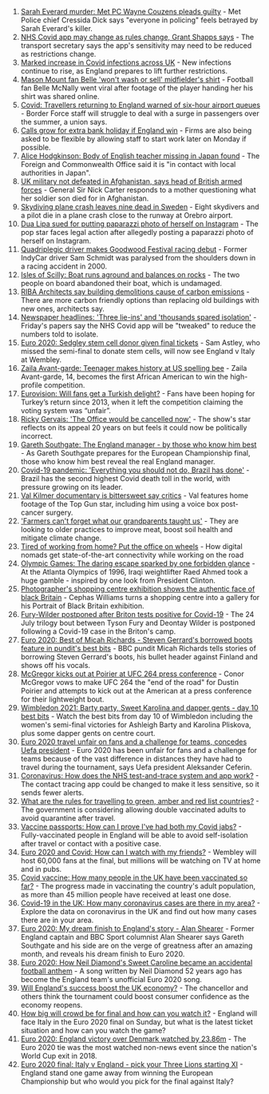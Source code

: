 1. [Sarah Everard murder: Met PC Wayne Couzens pleads guilty](https://www.bbc.co.uk/news/uk-england-london-57774597) - Met Police chief Cressida Dick says "everyone in policing" feels betrayed by Sarah Everard's killer.
2. [NHS Covid app may change as rules change, Grant Shapps says](https://www.bbc.co.uk/news/uk-57772515) - The transport secretary says the app's sensitivity may need to be reduced as restrictions change.
3. [Marked increase in Covid infections across UK](https://www.bbc.co.uk/news/health-57776814) - New infections continue to rise, as England prepares to lift further restrictions.
4. [Mason Mount fan Belle 'won't wash or sell' midfielder's shirt](https://www.bbc.co.uk/news/uk-england-london-57774591) - Football fan Belle McNally went viral after footage of the player handing her his shirt was shared online.
5. [Covid: Travellers returning to England warned of six-hour airport queues](https://www.bbc.co.uk/news/uk-politics-57775800) - Border Force staff will struggle to deal with a surge in passengers over the summer, a union says.
6. [Calls grow for extra bank holiday if England win](https://www.bbc.co.uk/news/business-57774782) - Firms are also being asked to be flexible by allowing staff to start work later on Monday if possible.
7. [Alice Hodgkinson: Body of English teacher missing in Japan found](https://www.bbc.co.uk/news/uk-england-nottinghamshire-57782093) - The Foreign and Commonwealth Office said it is "in contact with local authorities in Japan".
8. [UK military not defeated in Afghanistan, says head of British armed forces](https://www.bbc.co.uk/news/uk-57774012) - General Sir Nick Carter responds to a mother questioning what her soldier son died for in Afghanistan.
9. [Skydiving plane crash leaves nine dead in Sweden](https://www.bbc.co.uk/news/world-europe-57774490) - Eight skydivers and a pilot die in a plane crash close to the runway at Orebro airport.
10. [Dua Lipa sued for putting paparazzi photo of herself on Instagram](https://www.bbc.co.uk/news/entertainment-arts-57775670) - The pop star faces legal action after allegedly posting a paparazzi photo of herself on Instagram.
11. [Quadriplegic driver makes Goodwood Festival racing debut](https://www.bbc.co.uk/news/uk-57768915) - Former IndyCar driver Sam Schmidt was paralysed from the shoulders down in a racing accident in 2000.
12. [Isles of Scilly: Boat runs aground and balances on rocks](https://www.bbc.co.uk/news/uk-england-cornwall-57768179) - The two people on board abandoned their boat, which is undamaged.
13. [RIBA Architects say building demolitions cause of carbon emissions](https://www.bbc.co.uk/news/uk-57756991) - There are more carbon friendly options than replacing old buildings with new ones, architects say.
14. [Newspaper headlines: 'Three lie-ins' and 'thousands spared isolation'](https://www.bbc.co.uk/news/blogs-the-papers-57772488) - Friday's papers say the NHS Covid app will be "tweaked" to reduce the numbers told to isolate.
15. [Euro 2020: Sedgley stem cell donor given final tickets](https://www.bbc.co.uk/news/uk-england-birmingham-57763362) - Sam Astley, who missed the semi-final to donate stem cells, will now see England v Italy at Wembley.
16. [Zaila Avant-garde: Teenager makes history at US spelling bee](https://www.bbc.co.uk/news/world-us-canada-57773502) - Zaila Avant-garde, 14, becomes the first African American to win the high-profile competition.
17. [Eurovision: Will fans get a Turkish delight?](https://www.bbc.co.uk/news/world-europe-57766798) - Fans have been hoping for Turkey’s return since 2013, when it left the competition claiming the voting system was “unfair”.
18. [Ricky Gervais: 'The Office would be cancelled now'](https://www.bbc.co.uk/news/entertainment-arts-57317470) - The show's star reflects on its appeal 20 years on but feels it could now be politically incorrect.
19. [Gareth Southgate: The England manager - by those who know him best](https://www.bbc.co.uk/sport/football/57724429) - As Gareth Southgate prepares for the European Championship final, those who know him best reveal the real England manager.
20. [Covid-19 pandemic: 'Everything you should not do, Brazil has done'](https://www.bbc.co.uk/news/world-latin-america-57733540) - Brazil has the second highest Covid death toll in the world, with pressure growing on its leader.
21. [Val Kilmer documentary is bittersweet say critics](https://www.bbc.co.uk/news/entertainment-arts-57775495) - Val features home footage of the Top Gun star, including him using a voice box post-cancer surgery.
22. ['Farmers can't forget what our grandparents taught us'](https://www.bbc.co.uk/news/science-environment-57686365) - They are looking to older practices to improve meat, boost soil health and mitigate climate change.
23. [Tired of working from home? Put the office on wheels](https://www.bbc.co.uk/news/business-57649618) - How digital nomads get state-of-the-art connectivity while working on the road
24. [Olympic Games: The daring escape sparked by one forbidden glance](https://www.bbc.co.uk/sport/weightlifting/57656658) - At the Atlanta Olympics of 1996, Iraqi weightlifter Raed Ahmed took a huge gamble - inspired by one look from President Clinton.
25. [Photographer's shopping centre exhibition shows the authentic face of black Britain](https://www.bbc.co.uk/news/entertainment-arts-57733386) - Cephas Williams turns a shopping centre into a gallery for his Portrait of Black Britain exhibition.
26. [Fury-Wilder postponed after Briton tests positive for Covid-19](https://www.bbc.co.uk/sport/boxing/57770810) - The 24 July trilogy bout between Tyson Fury and Deontay Wilder is postponed following a Covid-19 case in the Briton's camp.
27. [Euro 2020: Best of Micah Richards - Steven Gerrard's borrowed boots feature in pundit's best bits](https://www.bbc.co.uk/sport/av/football/57673019) - BBC pundit Micah Richards tells stories of borrowing Steven Gerrard's boots, his bullet header against Finland and shows off his vocals.
28. [McGregor kicks out at Poirier at UFC 264 press conference](https://www.bbc.co.uk/sport/av/mixed-martial-arts/57774250) - Conor McGregor vows to make UFC 264 the "end of the road" for Dustin Poirier and attempts to kick out at the American at a press conference for their lightweight bout.
29. [Wimbledon 2021: Barty party, Sweet Karolina and dapper gents - day 10 best bits](https://www.bbc.co.uk/sport/av/tennis/57772008) - Watch the best bits from day 10 of Wimbledon including the women's semi-final victories for Ashleigh Barty and Karolina Pliskova, plus some dapper gents on centre court.
30. [Euro 2020 travel unfair on fans and a challenge for teams, concedes Uefa president](https://www.bbc.co.uk/sport/football/57778285) - Euro 2020 has been unfair for fans and a challenge for teams because of the vast difference in distances they have had to travel during the tournament, says Uefa president Aleksander Ceferin.
31. [Coronavirus: How does the NHS test-and-trace system and app work?](https://www.bbc.co.uk/news/explainers-52442754) - The contact tracing app could be changed to make it less sensitive, so it sends fewer alerts.
32. [What are the rules for travelling to green, amber and red list countries?](https://www.bbc.co.uk/news/explainers-52544307) - The government is considering allowing double vaccinated adults to avoid quarantine after travel.
33. [Vaccine passports: How can I prove I've had both my Covid jabs?](https://www.bbc.co.uk/news/explainers-55718553) - Fully-vaccinated people in England will be able to avoid self-isolation after travel or contact with a positive case.
34. [Euro 2020 and Covid: How can I watch with my friends?](https://www.bbc.co.uk/news/uk-57386719) - Wembley will host 60,000 fans at the final, but millions will be watching on TV at home and in pubs.
35. [Covid vaccine: How many people in the UK have been vaccinated so far?](https://www.bbc.co.uk/news/health-55274833) - The progress made in vaccinating the country's adult population, as more than 45 million people have received at least one dose.
36. [Covid-19 in the UK: How many coronavirus cases are there in my area?](https://www.bbc.co.uk/news/uk-51768274) - Explore the data on coronavirus in the UK and find out how many cases there are in your area.
37. [Euro 2020: My dream finish to England's story - Alan Shearer](https://www.bbc.co.uk/sport/football/57752510) - Former England captain and BBC Sport columnist Alan Shearer says Gareth Southgate and his side are on the verge of greatness after an amazing month, and reveals his dream finish to Euro 2020.
38. [Euro 2020: How Neil Diamond's Sweet Caroline became an accidental football anthem](https://www.bbc.co.uk/news/entertainment-arts-57761227) - A song written by Neil Diamond 52 years ago has become the England team's unofficial Euro 2020 song.
39. [Will England's success boost the UK economy?](https://www.bbc.co.uk/news/business-57746627) - The chancellor and others think the tournament could boost consumer confidence as the economy reopens.
40. [How big will crowd be for final and how can you watch it?](https://www.bbc.co.uk/sport/football/57753948) - England will face Italy in the Euro 2020 final on Sunday, but what is the latest ticket situation and how can you watch the game?
41. [Euro 2020: England victory over Denmark watched by 23.86m](https://www.bbc.co.uk/news/entertainment-arts-57763355) - The Euro 2020 tie was the most watched non-news event since the nation's World Cup exit in 2018.
42. [Euro 2020 final: Italy v England - pick your Three Lions starting XI](https://www.bbc.co.uk/sport/football/57765722) - England stand one game away from winning the European Championship but who would you pick for the final against Italy?
